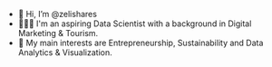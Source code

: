 - 👋 Hi, I’m @zelishares
- 👩🏽‍💻 I'm an aspiring Data Scientist with a background in Digital Marketing & Tourism.
- 👀 My main interests are Entrepreneurship, Sustainability and Data Analytics & Visualization.

<!---
zelishares/zelishares is a ✨ special ✨ repository because its `README.md` (this file) appears on your GitHub profile.
You can click the Preview link to take a look at your changes.
--->
